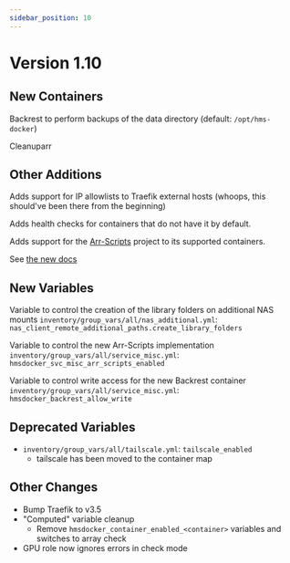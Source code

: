 ```yaml
---
sidebar_position: 10
---
```

# Version 1.10

## New Containers

Backrest to perform backups of the data directory (default: `/opt/hms-docker`)

Cleanuparr

## Other Additions

Adds support for IP allowlists to Traefik external hosts (whoops, this should've been there from the beginning)

Adds health checks for containers that do not have it by default.

Adds support for the [Arr-Scripts](https://github.com/RandomNinjaAtk/arr-scripts) project to its supported containers.

See [the new docs](../getting-started/arr-scripts.md)

## New Variables

Variable to control the creation of the library folders on additional NAS mounts
`inventory/group_vars/all/nas_additional.yml`: `nas_client_remote_additional_paths.create_library_folders`

Variable to control the new Arr-Scripts implementation
`inventory/group_vars/all/service_misc.yml`: `hmsdocker_svc_misc_arr_scripts_enabled`

Variable to control write access for the new Backrest container
`inventory/group_vars/all/service_misc.yml`: `hmsdocker_backrest_allow_write`

## Deprecated Variables

- `inventory/group_vars/all/tailscale.yml`: `tailscale_enabled`
  - tailscale has been moved to the container map

## Other Changes

- Bump Traefik to v3.5
- "Computed" variable cleanup
  - Remove `hmsdocker_container_enabled_<container>` variables and switches to array check
- GPU role now ignores errors in check mode
